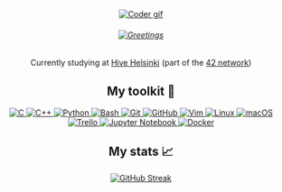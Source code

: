 <div align="center">
    <a href="https://github.com/Anmol-Baranwal/Cool-GIFs-For-GitHub">
        <img src="https://user-images.githubusercontent.com/58959408/232639433-cb0aea21-66f0-4508-a771-85e2089c5a87.gif" alt="Coder gif">
    </a>
</div>

<h6 align="center">
    <a href="https://readme-typing-svg.herokuapp.com/demo/">
        <img src="https://readme-typing-svg.herokuapp.com?font=Press+Start+2P&duration=4000&pause=1000&color=0969DA&center=true&vCenter=true&width=435&lines=Hi+there+%F0%9F%91%8B;I'm+Ivy+%F0%9F%90%9D" alt="Greetings">
    </a>
</h6>

<p align="center">
    Currently studying at <a href="https://www.hive.fi/en/">Hive Helsinki</a> (part of the <a href="https://www.42network.org/">42 network</a>)
</p>

<h2 align="center" >My toolkit 🧰</h2>

<div align="center">
    <a href="https://github.com/Aveek-Saha/GitHub-Profile-Badges">
        <img src="https://img.shields.io/badge/C-A8B9CC.svg?style=for-the-badge&logo=C&logoColor=black" alt="C" title="C">
        <img src="https://img.shields.io/badge/C++-00599C.svg?style=for-the-badge&logo=C++&logoColor=white" alt="C++" title="C++">
        <img src="https://img.shields.io/badge/Python-3776AB.svg?style=for-the-badge&logo=Python&logoColor=white" alt="Python" title="Python">
        <img src="https://img.shields.io/badge/GNU%20Bash-4EAA25.svg?style=for-the-badge&logo=GNU-Bash&logoColor=white" alt="Bash" title="Bash">
        <img src="https://img.shields.io/badge/Git-F05032.svg?style=for-the-badge&logo=Git&logoColor=white" alt="Git" title="Git">
        <img src="https://img.shields.io/badge/GitHub-181717.svg?style=for-the-badge&logo=GitHub&logoColor=white" alt="GitHub" title="GitHub">
        <img src="https://img.shields.io/badge/Vim-019733.svg?style=for-the-badge&logo=Vim&logoColor=white" alt="Vim" title="Vim">
        <img src="https://img.shields.io/badge/Linux-FCC624.svg?style=for-the-badge&logo=Linux&logoColor=black" alt="Linux" title="Linux">
        <img src="https://img.shields.io/badge/macOS-000000.svg?style=for-the-badge&logo=macOS&logoColor=white" alt="macOS" title="macOS">
        <img src="https://img.shields.io/badge/Trello-0052CC.svg?style=for-the-badge&logo=Trello&logoColor=white" alt="Trello" title="Trello">
        <img src="https://img.shields.io/badge/Jupyter-F37626.svg?style=for-the-badge&logo=Jupyter&logoColor=white" alt="Jupyter Notebook" title="Jupyter Notebook">
        <img src="https://img.shields.io/badge/Docker-2496ED.svg?style=for-the-badge&logo=Docker&logoColor=white" alt="Docker" title="Docker">
    </a>
</div>

<h2 align="center">My stats 📈</h2>

<div align="center">
    <a href="https://git.io/streak-stats">
        <img src="https://streak-stats.demolab.com/?user=ixu42&theme=transparent" alt="GitHub Streak">
    </a>
</div>
